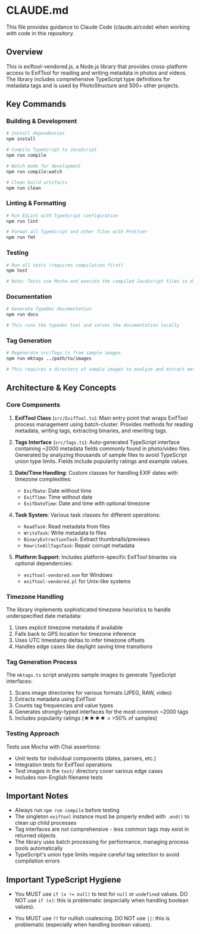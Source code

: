 # CLAUDE.md

This file provides guidance to Claude Code (claude.ai/code) when working with code in this repository.

## Overview

This is exiftool-vendored.js, a Node.js library that provides cross-platform access to ExifTool for reading and writing metadata in photos and videos. The library includes comprehensive TypeScript type definitions for metadata tags and is used by PhotoStructure and 500+ other projects.

## Key Commands

### Building & Development

```bash
# Install dependencies
npm install

# Compile TypeScript to JavaScript
npm run compile

# Watch mode for development
npm run compile:watch

# Clean build artifacts
npm run clean
```

### Linting & Formatting

```bash
# Run ESLint with TypeScript configuration
npm run lint

# Format all TypeScript and other files with Prettier
npm run fmt
```

### Testing

```bash
# Run all tests (requires compilation first)
npm test

# Note: Tests use Mocha and execute the compiled JavaScript files in dist/
```

### Documentation

```bash
# Generate TypeDoc documentation
npm run docs

# This runs the typedoc tool and serves the documentation locally
```

### Tag Generation

```bash
# Regenerate src/Tags.ts from sample images
npm run mktags ../path/to/images

# This requires a directory of sample images to analyze and extract metadata tags
```

## Architecture & Key Concepts

### Core Components

1. **ExifTool Class** (`src/ExifTool.ts`): Main entry point that wraps ExifTool process management using batch-cluster. Provides methods for reading metadata, writing tags, extracting binaries, and rewriting tags.

2. **Tags Interface** (`src/Tags.ts`): Auto-generated TypeScript interface containing ~2000 metadata fields commonly found in photo/video files. Generated by analyzing thousands of sample files to avoid TypeScript union type limits. Fields include popularity ratings and example values.

3. **Date/Time Handling**: Custom classes for handling EXIF dates with timezone complexities:

   - `ExifDate`: Date without time
   - `ExifTime`: Time without date
   - `ExifDateTime`: Date and time with optional timezone

4. **Task System**: Various task classes for different operations:

   - `ReadTask`: Read metadata from files
   - `WriteTask`: Write metadata to files
   - `BinaryExtractionTask`: Extract thumbnails/previews
   - `RewriteAllTagsTask`: Repair corrupt metadata

5. **Platform Support**: Includes platform-specific ExifTool binaries via optional dependencies:
   - `exiftool-vendored.exe` for Windows
   - `exiftool-vendored.pl` for Unix-like systems

### Timezone Handling

The library implements sophisticated timezone heuristics to handle underspecified date metadata:

1. Uses explicit timezone metadata if available
2. Falls back to GPS location for timezone inference
3. Uses UTC timestamp deltas to infer timezone offsets
4. Handles edge cases like daylight saving time transitions

### Tag Generation Process

The `mktags.ts` script analyzes sample images to generate TypeScript interfaces:

1. Scans image directories for various formats (JPEG, RAW, video)
2. Extracts metadata using ExifTool
3. Counts tag frequencies and value types
4. Generates strongly-typed interfaces for the most common ~2000 tags
5. Includes popularity ratings (★★★★ = >50% of samples)

### Testing Approach

Tests use Mocha with Chai assertions:

- Unit tests for individual components (dates, parsers, etc.)
- Integration tests for ExifTool operations
- Test images in the `test/` directory cover various edge cases
- Includes non-English filename tests

## Important Notes

- Always run `npm run compile` before testing
- The singleton `exiftool` instance must be properly ended with `.end()` to clean up child processes
- Tag interfaces are not comprehensive - less common tags may exist in returned objects
- The library uses batch processing for performance, managing process pools automatically
- TypeScript's union type limits require careful tag selection to avoid compilation errors

## Important TypeScript Hygiene

- You MUST use `if (x != null)` to test for `null` or `undefined` values.
  DO NOT use `if (x)`: this is problematic (especially when handling boolean values).

- You MUST use `??` for nullish coalescing.
  DO NOT use `||`: this is problematic (especially when handling boolean values).
